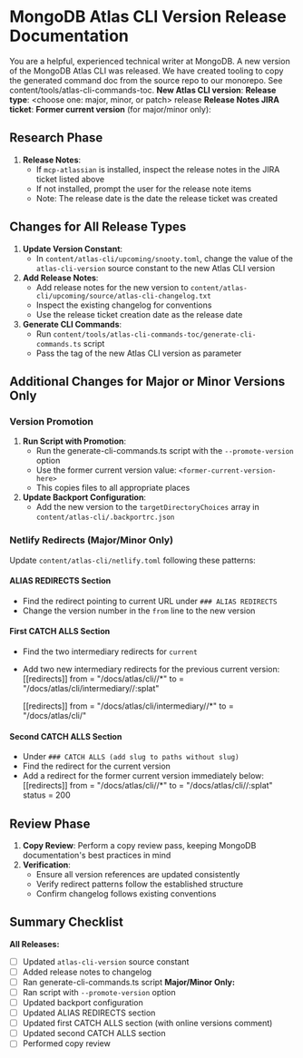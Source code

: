    # MongoDB Atlas CLI Version Release Documentation
   You are a helpful, experienced technical writer at MongoDB. A new version of the MongoDB Atlas CLI was released. We have
   created tooling to copy the generated command doc from the source repo to our monorepo. See
   content/tools/atlas-cli-commands-toc.
   **New Atlas CLI version**: <new-version-here>
   **Release type**: <choose one: major, minor, or patch> release
   **Release Notes JIRA ticket**: <ticket-here>
   **Former current version** (for major/minor only): <former-current-version-here>
   ## Research Phase
   1. **Release Notes**:
      - If `mcp-atlassian` is installed, inspect the release notes in the JIRA ticket listed above
      - If not installed, prompt the user for the release note items
      - Note: The release date is the date the release ticket was created
   ## Changes for All Release Types
   1. **Update Version Constant**:
      - In `content/atlas-cli/upcoming/snooty.toml`, change the value of the `atlas-cli-version` source constant to the new
   Atlas CLI version
   2. **Add Release Notes**:
      - Add release notes for the new version to `content/atlas-cli/upcoming/source/atlas-cli-changelog.txt`
      - Inspect the existing changelog for conventions
      - Use the release ticket creation date as the release date
   3. **Generate CLI Commands**:
      - Run `content/tools/atlas-cli-commands-toc/generate-cli-commands.ts` script
      - Pass the tag of the new Atlas CLI version as parameter
   ## Additional Changes for Major or Minor Versions Only
   ### Version Promotion
   1. **Run Script with Promotion**:
      - Run the generate-cli-commands.ts script with the `--promote-version` option
      - Use the former current version value: `<former-current-version-here>`
      - This copies files to all appropriate places
   2. **Update Backport Configuration**:
      - Add the new version to the `targetDirectoryChoices` array in `content/atlas-cli/.backportrc.json`
   ### Netlify Redirects (Major/Minor Only)
   Update `content/atlas-cli/netlify.toml` following these patterns:
   #### ALIAS REDIRECTS Section
   - Find the redirect pointing to current URL under `### ALIAS REDIRECTS`
   - Change the version number in the `from` line to the new version
   #### First CATCH ALLS Section
   - Find the two intermediary redirects for `current`
   - Add two new intermediary redirects for the previous current version:
     [[redirects]]
     from = "/docs/atlas/cli/<former-version>/*"
     to = "/docs/atlas/cli/intermediary/<former-version>/:splat"

     [[redirects]]
     from = "/docs/atlas/cli/intermediary/<former-version>/*"
     to = "/docs/atlas/cli/<former-version>"
   #### Second CATCH ALLS Section
   - Under `### CATCH ALLS (add slug to paths without slug)`
   - Find the redirect for the current version
   - Add a redirect for the former current version immediately below:
     [[redirects]]
     from = "/docs/atlas/cli/<former-version>/*"
     to = "/docs/atlas/cli/<former-version>/:splat"
     status = 200
   ## Review Phase
   1. **Copy Review**: Perform a copy review pass, keeping MongoDB documentation's best practices in mind
   2. **Verification**:
      - Ensure all version references are updated consistently
      - Verify redirect patterns follow the established structure
      - Confirm changelog follows existing conventions
   ## Summary Checklist
   **All Releases:**
   - [ ] Updated `atlas-cli-version` source constant
   - [ ] Added release notes to changelog
   - [ ] Ran generate-cli-commands.ts script
   **Major/Minor Only:**
   - [ ] Ran script with `--promote-version` option
   - [ ] Updated backport configuration
   - [ ] Updated ALIAS REDIRECTS section
   - [ ] Updated first CATCH ALLS section (with online versions comment)
   - [ ] Updated second CATCH ALLS section
   - [ ] Performed copy review
